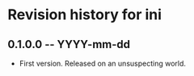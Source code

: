 # Revision history for ini

## 0.1.0.0  -- YYYY-mm-dd

* First version. Released on an unsuspecting world.
